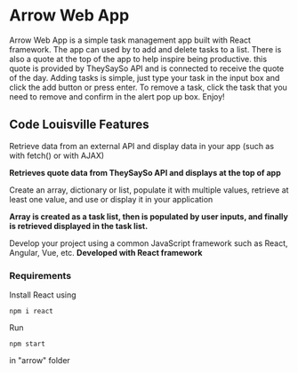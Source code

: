 # Arrow Web App

Arrow Web App is a simple task management app built with React framework. The app can used by to add and delete tasks to a list. There is also a quote at the top of the app to help inspire being productive. this quote is provided by TheySaySo API and is connected to receive the quote of the day. Adding tasks is simple, just type your task in the input box and click the add button or press enter. To remove a task, click the task that you need to remove and confirm in the alert pop up box. Enjoy!

## Code Louisville Features

Retrieve data from an external API and display data in your app (such as with fetch() or with AJAX)

**Retrieves quote data from TheySaySo API and displays at the top of app**

Create an array, dictionary or list, populate it with multiple values, retrieve at least one value, and use or display it in your application

**Array is created as a task list, then is populated by user inputs, and finally is retrieved displayed in the task list.**

Develop your project using a common JavaScript framework such as React, Angular, Vue, etc. **Developed with React framework**

### Requirements

Install React using 

```
npm i react
```

Run 

```
npm start
```

 in "arrow" folder